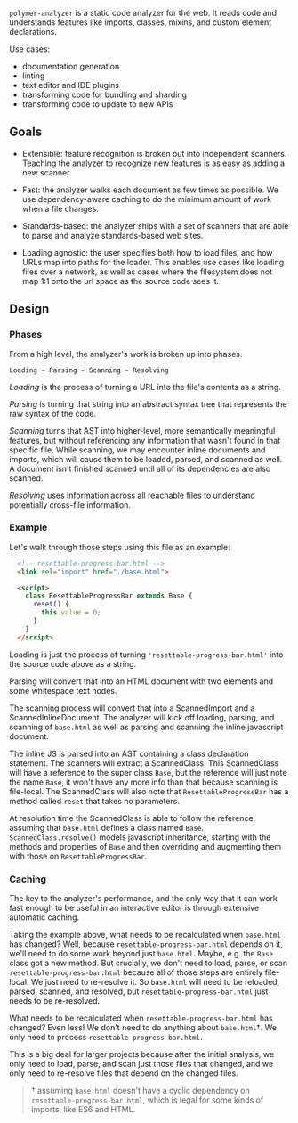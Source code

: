 `polymer-analyzer` is a static code analyzer for the web. It reads code and understands features like imports, classes, mixins, and custom element declarations.

Use cases:
 * documentation generation
 * linting
 * text editor and IDE plugins
 * transforming code for bundling and sharding
 * transforming code to update to new APIs

## Goals

 * Extensible: feature recognition is broken out into independent scanners. Teaching the analyzer to recognize new features is as easy as adding a new scanner.

 * Fast: the analyzer walks each document as few times as possible. We use dependency-aware caching to do the minimum amount of work when a file changes.

 * Standards-based: the analyzer ships with a set of scanners that are able to parse and analyze standards-based web sites.

 * Loading agnostic: the user specifies both how to load files, and how URLs map into paths for the loader. This enables use cases like loading files over a network, as well as cases where the filesystem does not map 1:1 onto the url space as the source code sees it.

## Design

### Phases

From a high level, the analyzer's work is broken up into phases.

    Loading ➡ Parsing ➡ Scanning ➡ Resolving

*Loading* is the process of turning a URL into the file's contents as a string.

*Parsing* is turning that string into an abstract syntax tree that represents the raw syntax of the code.

*Scanning* turns that AST into higher-level, more semantically meaningful features, but without referencing any information that wasn't found in that specific file. While scanning, we may encounter inline documents and imports, which will cause them to be loaded, parsed, and scanned as well. A document isn't finished scanned until all of its dependencies are also scanned.

*Resolving* uses information across all reachable files to understand potentially cross-file information.


### Example

Let's walk through those steps using this file as an example:

```html
  <!-- resettable-progress-bar.html -->
  <link rel="import" href="./base.html">

  <script>
    class ResettableProgressBar extends Base {
      reset() {
        this.value = 0;
      }
    }
  </script>
```

Loading is just the process of turning `'resettable-progress-bar.html'` into the source code above as a string.

Parsing will convert that into an HTML document with two elements and some whitespace text nodes.

The scanning process will convert that into a ScannedImport and a ScannedInlineDocument. The analyzer will kick off loading, parsing, and scanning of `base.html` as well as parsing and scanning the inline javascript document.

The inline JS is parsed into an AST containing a class declaration statement. The scanners will extract a ScannedClass. This ScannedClass will have a reference to the super class `Base`, but the reference will just note the name `Base`, it won't have any more info than that because scanning is file-local. The ScannedClass will also note that `ResettableProgressBar` has a method called `reset` that takes no parameters.

At resolution time the ScannedClass is able to follow the reference, assuming that `base.html` defines a class named `Base`. `ScannedClass.resolve()` models javascript inheritance, starting with the methods and properties of `Base` and then overriding and augmenting them with those on `ResettableProgressBar`.

### Caching

The key to the analyzer's performance, and the only way that it can work fast enough to be useful in an interactive editor is through extensive automatic caching.

Taking the example above, what needs to be recalculated when `base.html` has changed? Well, because `resettable-progress-bar.html` depends on it, we'll need to do some work beyond just `base.html`. Maybe, e.g. the `Base` class got a new method. But crucially, we don't need to load, parse, or scan `resettable-progress-bar.html` because all of those steps are entirely file-local. We just need to re-resolve it. So `base.html` will need to be reloaded, parsed, scanned, and resolved, but `resettable-progress-bar.html` just needs to be re-resolved.

What needs to be recalculated when `resettable-progress-bar.html` has changed? Even less! We don't need to do anything about `base.html`†. We only need to process `resettable-progress-bar.html`.

This is a big deal for larger projects because after the initial analysis, we only need to load, parse, and scan just those files that changed, and we only need to re-resolve files that depend on the changed files.

> † assuming `base.html` doesn't have a cyclic dependency on `resettable-progress-bar.html`, which is legal for some kinds of imports, like ES6 and HTML.
